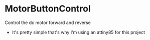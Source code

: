 # MotorButtonControl
Control the dc motor forward and reverse

- It's pretty simple that's why l'm using an attiny85 for this project
